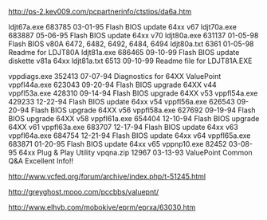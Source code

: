 http://ps-2.kev009.com/pcpartnerinfo/ctstips/da6a.htm


ldjt67a.exe 683785 03-01-95 Flash BIOS update 64xx v67
ldjt70a.exe 683887 05-06-95 Flash BIOS update 64xx v70
ldjt80a.exe 631137 01-05-98 Flash BIOS v80A 6472, 6482, 6492, 6484, 6494
ldjt80a.txt 6361 01-05-98 Readme for LDJT80A
ldjt81a.exe 686465 09-10-99 Flash BIOS update diskette v81a 64xx
ldjt81a.txt 6513 09-10-99 Readme file for LDJT81A.EXE

vppdiags.exe 352413 07-07-94 Diagnostics for 64XX ValuePoint
vppfl44a.exe 623043 09-20-94 Flash BIOS upgrade 64XX v44
vppfl53a.exe 428310 09-14-94 Flash BIOS upgrade 64XX v53
vppfl54a.exe 429233 12-22-94 Flash BIOS update 64xx v54
vppfl56a.exe 626543 09-20-94 Flash BIOS upgrade 64XX v56
vppfl58a.exe 627692 09-19-94 Flash BIOS upgrade 64XX v58
vppfl61a.exe 654404 12-10-94 Flash BIOS upgrade 64XX v61
vppfl63a.exe 683707 12-17-94 Flash BIOS update 64xx v63
vppfl64a.exe 684754 12-21-94 Flash BIOS update 64xx v64
vppfl65a.exe 683871 01-20-95 Flash BIOS update 64xx v65
vppnp10.exe 82452 03-08-95 64xx Plug & Play Utility
vpqna.zip 12967 03-13-93 ValuePoint Common Q&A Excellent Info!!



http://www.vcfed.org/forum/archive/index.php/t-51245.html

http://greyghost.mooo.com/pccbbs/valuepnt/

http://www.elhvb.com/mobokive/eprm/eprxa/63030.htm
